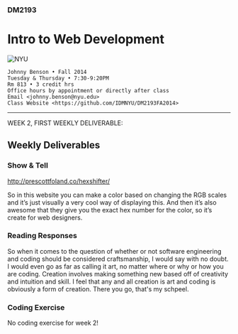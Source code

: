 ### DM2193

# Intro to Web Development

![NYU](http://j-hnnybens-n.com/capture/imami.png)

    Johnny Benson • Fall 2014
    Tuesday & Thursday • 7:30-9:20PM
    Rm 813 • 3 credit hrs
    Office hours by appointment or directly after class
    Email <johnny.benson@nyu.edu>
    Class Website <https://github.com/IDMNYU/DM2193FA2014>

---
WEEK 2, FIRST WEEKLY DELIVERABLE: 

## Weekly Deliverables

### Show & Tell


http://prescottfoland.co/hexshifter/ 

So in this website you can make a color based on changing the RGB scales and it’s just visually a very cool way of displaying this. And then it’s also awesome that they give you the exact hex number for the color, so it’s create for web designers. 

### Reading Responses 

So when it comes to the question of whether or not software engineering and coding should be considered craftsmanship, I would say with no doubt. I would even go as far as calling it art, no matter where or why or how you are coding. Creation involves making something new based off of creativity and intuition and skill. I feel that any and all creation is art and coding is obviously a form of creation. There you go, that's my schpeel. 

### Coding Exercise
No coding exercise for week 2!